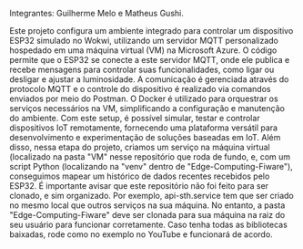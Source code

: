 Integrantes: Guilherme Melo e Matheus Gushi.

Este projeto configura um ambiente integrado para controlar um dispositivo ESP32 simulado no Wokwi, utilizando um servidor MQTT personalizado hospedado em uma máquina virtual (VM) na Microsoft Azure. O código permite que o ESP32 se conecte a este servidor MQTT, onde ele publica e recebe mensagens para controlar suas funcionalidades, como ligar ou desligar e ajustar a luminosidade. A comunicação é gerenciada através do protocolo MQTT e o controle do dispositivo é realizado via comandos enviados por meio do Postman. O Docker é utilizado para orquestrar os serviços necessários na VM, simplificando a configuração e manutenção do ambiente. Com este setup, é possível simular, testar e controlar dispositivos IoT remotamente, fornecendo uma plataforma versátil para desenvolvimento e experimentação de soluções baseadas em IoT. Além disso, nessa etapa do projeto, criamos um serviço na máquina virtual (localizado na pasta "VM" nesse repositório que roda de fundo, e, com um script Python (localizando na "venv" dentro de "Edge-Computing-Fiware"), conseguimos mapear um histórico de dados recentes recebidos pelo ESP32. É importante avisar que este repositório não foi feito para ser clonado, e sim organizado. Por exemplo, api-sth.service tem que ser criado no mesmo local que outros serviços na sua máquina. No entanto, a pasta "Edge-Computing-Fiware" deve ser clonada para sua máquina na raiz do seu usuário para funcionar corretamente. Caso tenha todas as bibliotecas baixadas, rode como no exemplo no YouTube e funcionará de acordo.
